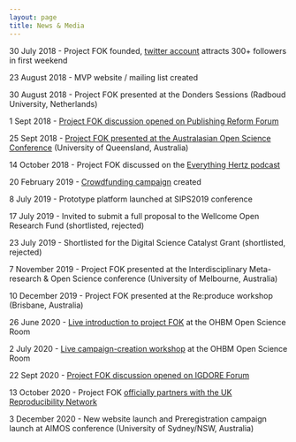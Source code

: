 ```yaml
---
layout: page
title: News & Media
---
```


30 July 2018 - Project FOK founded, [twitter account](https://twitter.com/projectfok) attracts 300+ followers in first weekend

23 August 2018 - MVP website / mailing list created

30 August 2018 - Project FOK presented at the Donders Sessions (Radboud University, Netherlands)

1 Sept 2018 - [Project FOK discussion opened on Publishing Reform Forum](https://gitlab.com/publishing-reform/discussion/-/issues/78)

25 Sept 2018 - [Project FOK presented at the Australasian Open Science Conference](https://osf.io/gb5yv/) (University of Queensland, Australia)

14 October 2018 - Project FOK discussed on the [Everything Hertz podcast](https://soundcloud.com/everything-hertz/70-doubling-blinding-dog-balls)

20 February 2019 - [Crowdfunding campaign](https://www.gofundme.com/f/rpjkz-test) created

8 July 2019 - Prototype platform launched at SIPS2019 conference

17 July 2019 - Invited to submit a full proposal to the Wellcome Open Research Fund (shortlisted, rejected)

23 July 2019 - Shortlisted for the Digital Science Catalyst Grant (shortlisted, rejected)

7 November 2019 - Project FOK presented at the Interdisciplinary Meta-research & Open Science conference (University of Melbourne, Australia)

10 December 2019 - Project FOK presented at the Re:produce workshop (Brisbane, Australia)

26 June 2020 - [Live introduction to project FOK](https://www.youtube.com/watch?v=_JTPtyPrMLM) at the OHBM Open Science Room

2 July 2020 - [Live campaign-creation workshop](https://www.youtube.com/watch?v=5LJbzztPpME) at the OHBM Open Science Room

22 Sept 2020 - [Project FOK discussion opened on IGDORE Forum](https://forum.igdore.org/t/project-free-our-knowledge-fixing-academia-with-collective-action/851)

13 October 2020 - Project FOK [officially partners with the UK Reproducibility Network](https://www.ukrn.org/2020/10/13/ukrn-partnering-project-fok/)

3 December 2020 - New website launch and Preregistration campaign launch at AIMOS conference (University of Sydney/NSW, Australia)
